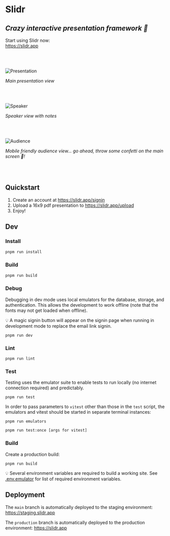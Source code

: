 # Slidr

## *Crazy interactive presentation framework 🎉*

Start using Slidr now:\
https://slidr.app

<br><br>

![Presentation](./example-confetti.gif)

_Main presentation view_


<br><br>

![Speaker](./speaker-view.png)

_Speaker view with notes_

<br><br>

![Audience](./audience-view.png)

_Mobile friendly audience view... go ahead, throw some confetti on the main screen 🎉!_

<br><br>

## Quickstart

1. Create an account at https://slidr.app/signin
1. Upload a 16x9 pdf presentation to https://slidr.app/upload
1. Enjoy!


## Dev
### Install

```bash
pnpm run install
```

### Build

```bash
pnpm run build
```

### Debug

Debugging in dev mode uses local emulators for the database, storage, and authentication.
This allows the development to work offline (note that the fonts may not get loaded when offline).

💡 A magic signin button will appear on the signin page when running in development mode to replace the email link signin.

```
pnpm run dev
```
### Lint

```
pnpm run lint
```

### Test

Testing uses the emulator suite to enable tests to run locally (no internet connection required) and predictably.

```
pnpm run test
```

In order to pass parameters to `vitest` other than those in the `test` script, the emulators and vitest should be started in separate terminal instances:

```
pnpm run emulators
```

```
pnpm run test:once [args for vitest]
```

### Build

Create a production build:
```
pnpm run build
```

💡 Several environment variables are required to build a working site. See [.env.emulator](./env.emulator) for list of required environment variables.

## Deployment

The `main` branch is automatically deployed to the staging environment: https://staging.slidr.app

The `production` branch is automatically deployed to the production environment: https://slidr.app